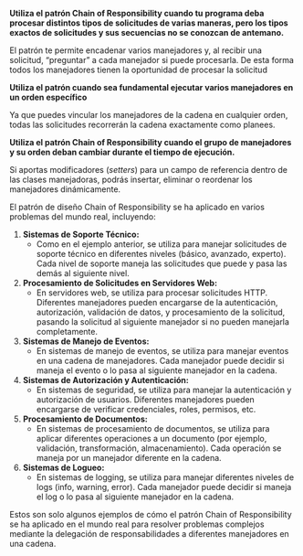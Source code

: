 **Utiliza el patrón Chain of Responsibility cuando tu programa deba procesar distintos tipos de solicitudes de varias maneras, pero los tipos exactos de solicitudes y sus secuencias no se conozcan de antemano.**

El patrón te permite encadenar varios manejadores y, al recibir una solicitud, “preguntar” a cada manejador si puede procesarla. De esta forma todos los manejadores tienen la oportunidad de procesar la solicitud

**Utiliza el patrón cuando sea fundamental ejecutar varios manejadores en un orden específico**

Ya que puedes vincular los manejadores de la cadena en cualquier orden, todas las solicitudes recorrerán la cadena exactamente como planees.

**Utiliza el patrón Chain of Responsibility cuando el grupo de manejadores y su orden deban cambiar durante el tiempo de ejecución.**

Si aportas modificadores (*setters*) para un campo de referencia dentro de las clases manejadoras, podrás insertar, eliminar o reordenar los manejadores dinámicamente.

El patrón de diseño Chain of Responsibility se ha aplicado en varios problemas del mundo real, incluyendo:

1. **Sistemas de Soporte Técnico:**
    - Como en el ejemplo anterior, se utiliza para manejar solicitudes de soporte técnico en diferentes niveles (básico, avanzado, experto). Cada nivel de soporte maneja las solicitudes que puede y pasa las demás al siguiente nivel.
2. **Procesamiento de Solicitudes en Servidores Web:**
    - En servidores web, se utiliza para procesar solicitudes HTTP. Diferentes manejadores pueden encargarse de la autenticación, autorización, validación de datos, y procesamiento de la solicitud, pasando la solicitud al siguiente manejador si no pueden manejarla completamente.
3. **Sistemas de Manejo de Eventos:**
    - En sistemas de manejo de eventos, se utiliza para manejar eventos en una cadena de manejadores. Cada manejador puede decidir si maneja el evento o lo pasa al siguiente manejador en la cadena.
4. **Sistemas de Autorización y Autenticación:**
    - En sistemas de seguridad, se utiliza para manejar la autenticación y autorización de usuarios. Diferentes manejadores pueden encargarse de verificar credenciales, roles, permisos, etc.
5. **Procesamiento de Documentos:**
    - En sistemas de procesamiento de documentos, se utiliza para aplicar diferentes operaciones a un documento (por ejemplo, validación, transformación, almacenamiento). Cada operación se maneja por un manejador diferente en la cadena.
6. **Sistemas de Logueo:**
    - En sistemas de logging, se utiliza para manejar diferentes niveles de logs (info, warning, error). Cada manejador puede decidir si maneja el log o lo pasa al siguiente manejador en la cadena.

Estos son solo algunos ejemplos de cómo el patrón Chain of Responsibility se ha aplicado en el mundo real para resolver problemas complejos mediante la delegación de responsabilidades a diferentes manejadores en una cadena.
